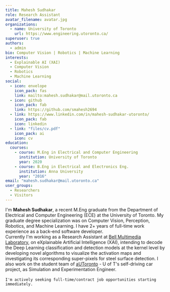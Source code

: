 ```yaml
---
title: Mahesh Sudhakar
role: Research Assistant
avatar_filename: avatar.jpg
organizations:
  - name: University of Toronto
    url: https://www.engineering.utoronto.ca/
superuser: true
authors:
  - admin
bio: Computer Vision | Robotics | Machine Learning
interests:
  - Explainable AI (XAI)
  - Computer Vision
  - Robotics
  - Machine Learning
social:
  - icon: envelope
    icon_pack: fas
    link: mailto:mahesh.sudhakar@mail.utoronto.ca
  - icon: github
    icon_pack: fab
    link: https://github.com/smahesh2694
  - link: https://www.linkedin.com/in/mahesh-sudhakar-utoronto/
    icon_pack: fab
    icon: linkedin
  - link: "files/cv.pdf"
    icon_pack: ai
    icon: cv
education:
  courses:
    - course: M.Eng in Electrical and Computer Engineering
      institution: University of Toronto
      year: 2020
    - course: B.Eng in Electrical and Electronics Eng.
      institution: Anna University
      year: "2016"
email: "mahesh.sudhakar@mail.utoronto.ca"
user_groups:
  - Researchers
  - Visitors
---
```

I'm **Mahesh Sudhakar**, a recent M.Eng graduate from the Department of Electrical and Computer Engineering (ECE) at the University of Toronto. My graduate degree specialization was on Computer Vision, Perception, Robotics, and Machine Learning. I have 2+ years of full-time work experience as a back-end software developer.\
Currently I'm working as a Research Assistant at [Bell Multimedia Laboratory](http://www.dsp.utoronto.ca/ "Bell Lab"), on eXplainable Artificial Intelligence (XAI), intending to decode the Deep Learning classification and detection models at the kernel level by developing novel algorithms to visualize the activation maps and investigating its corresponding super-pixels for steel surface detection. I also work on the student team of [aUToronto](https://www.autodrive.utoronto.ca/ "autodrive") - U of T's self-driving car project, as Simulation and Experimentation Engineer.\
\
`I'm actively seeking full-time/contract job opportunities starting immediately.` 
